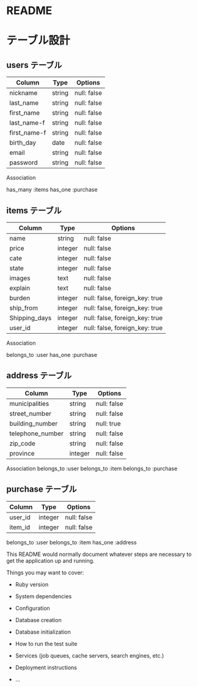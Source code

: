# README

# テーブル設計

## users テーブル

| Column       | Type   | Options     |
| ------------ | ------| ------------ |
| nickname     | string | null: false |
| last_name    | string | null: false |
| first_name   | string | null: false | 
| last_name-f  | string | null: false |
| first_name-f | string | null: false |
| birth_day    | date   | null: false  |
| email        | string | null: false  |
| password     | string | null: false  |

   Association

 has_many :items
 has_one :purchase

## items テーブル

| Column          | Type    | Options                        |
| --------------- | ------  | ------------------------------ |
| name            | string  | null: false                    |
| price           | integer | null: false                    |
| cate            | integer | null: false                    |
| state           | integer | null: false                    |
| images          | text    | null: false                    |
| explain         | text    | null: false                    |
| burden          | integer | null: false, foreign_key: true |
| ship_from       | integer | null: false, foreign_key: true |
| Shipping_days   | integer | null: false, foreign_key: true |
| user_id         | integer | null: false, foreign_key: true | 
  Association

belongs_to :user
has_one :purchase
## address テーブル

| Column           | Type    | Options     |
| ---------------- | ------  | ----------  |
| municipalities   | string  | null: false |
| street_number    | string  | null: false |
| building_number  | string  | null: true  |
| telephone_number | string  | null: false |
| zip_code         | string  | null: false |
| province         | integer | null: false |
Association
belongs_to :user
belongs_to :item
belongs_to :purchase

## purchase テーブル


| Column  | Type    | Options    |
| ------- | ------- | ---------- |
| user_id | integer | null: false|
| item_id | integer | null: false|

belongs_to :user
belongs_to :item
has_one :address



This README would normally document whatever steps are necessary to get the
application up and running.

Things you may want to cover:

* Ruby version

* System dependencies

* Configuration

* Database creation

* Database initialization

* How to run the test suite

* Services (job queues, cache servers, search engines, etc.)

* Deployment instructions

* ...
